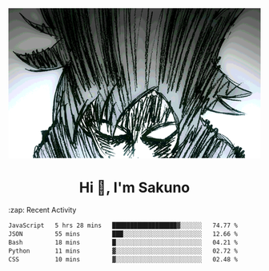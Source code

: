 <body>
<h1 align="center"></h1>
<br>
<div align="center">
<img width="auto" height="300" src="Img/mobFreakoutLonger.gif"/>
</div>
</div>
<h1 align="center">Hi 👋, I'm Sakuno</h1>
:zap: Recent Activity

<!--START_SECTION:waka-->

```txt
JavaScript   5 hrs 28 mins   ██████████████████▓░░░░░░   74.77 %
JSON         55 mins         ███░░░░░░░░░░░░░░░░░░░░░░   12.66 %
Bash         18 mins         █░░░░░░░░░░░░░░░░░░░░░░░░   04.21 %
Python       11 mins         ▓░░░░░░░░░░░░░░░░░░░░░░░░   02.72 %
CSS          10 mins         ▓░░░░░░░░░░░░░░░░░░░░░░░░   02.48 %
```

<!--END_SECTION:waka-->
